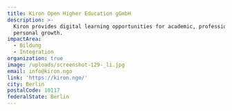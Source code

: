 ```yaml
---
title: Kiron Open Higher Education gGmbH
description: >-
  Kiron provides digital learning opportunities for academic, professional, and
  personal growth.
impactArea:
  - Bildung
  - Integration
organization: true
image: /uploads/screenshot-129-_li.jpg
email: info@kiron.ngo
link: 'https://kiron.ngo/'
city: Berlin
postalCode: 10117
federalState: Berlin
---
```


